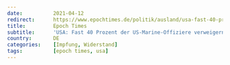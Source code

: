 ```yaml
---
date:          2021-04-12
redirect:      https://www.epochtimes.de/politik/ausland/usa-fast-40-prozent-der-us-marine-offiziere-verweigern-corona-impfung-a3490878.html
title:         Epoch Times
subtitle:      'USA: Fast 40 Prozent der US-Marine-Offiziere verweigern Corona-Impfung'
country:       DE
categories:    [Impfung, Widerstand]
tags:          [epoch times, usa]
---
```

